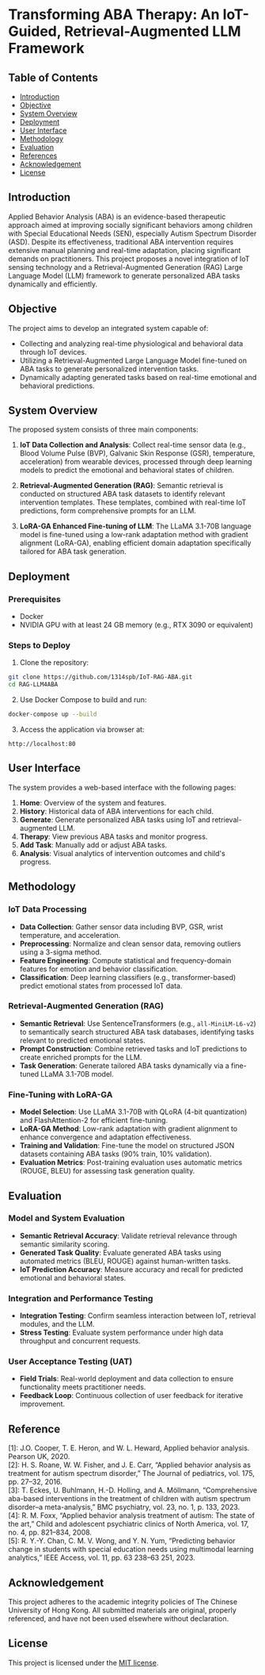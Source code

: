 # Transforming ABA Therapy: An IoT-Guided, Retrieval-Augmented LLM Framework

## Table of Contents

- [Introduction](#introduction)
- [Objective](#objective)
- [System Overview](#system-overview)
- [Deployment](#deployment)
- [User Interface](#user-interface)
- [Methodology](#methodology)
- [Evaluation](#evaluation)
- [References](#references)
- [Acknowledgement](#acknowledgement)
- [License](#license)

## Introduction

Applied Behavior Analysis (ABA) is an evidence-based therapeutic approach aimed at improving socially significant behaviors among children with Special Educational Needs (SEN), especially Autism Spectrum Disorder (ASD). Despite its effectiveness, traditional ABA intervention requires extensive manual planning and real-time adaptation, placing significant demands on practitioners. This project proposes a novel integration of IoT sensing technology and a Retrieval-Augmented Generation (RAG) Large Language Model (LLM) framework to generate personalized ABA tasks dynamically and efficiently.

## Objective

The project aims to develop an integrated system capable of:
- Collecting and analyzing real-time physiological and behavioral data through IoT devices.
- Utilizing a Retrieval-Augmented Large Language Model fine-tuned on ABA tasks to generate personalized intervention tasks.
- Dynamically adapting generated tasks based on real-time emotional and behavioral predictions.

## System Overview

The proposed system consists of three main components:

1. **IoT Data Collection and Analysis**: Collect real-time sensor data (e.g., Blood Volume Pulse (BVP), Galvanic Skin Response (GSR), temperature, acceleration) from wearable devices, processed through deep learning models to predict the emotional and behavioral states of children.

2. **Retrieval-Augmented Generation (RAG)**: Semantic retrieval is conducted on structured ABA task datasets to identify relevant intervention templates. These templates, combined with real-time IoT predictions, form comprehensive prompts for an LLM.

3. **LoRA-GA Enhanced Fine-tuning of LLM**: The LLaMA 3.1-70B language model is fine-tuned using a low-rank adaptation method with gradient alignment (LoRA-GA), enabling efficient domain adaptation specifically tailored for ABA task generation.

## Deployment

### Prerequisites

- Docker
- NVIDIA GPU with at least 24 GB memory (e.g., RTX 3090 or equivalent)

### Steps to Deploy

1. Clone the repository:

```bash
git clone https://github.com/1314spb/IoT-RAG-ABA.git
cd RAG-LLM4ABA
```

2. Use Docker Compose to build and run:

```bash
docker-compose up --build
```

3. Access the application via browser at:

```
http://localhost:80
```

## User Interface

The system provides a web-based interface with the following pages:

1. **Home**: Overview of the system and features.
2. **History**: Historical data of ABA interventions for each child.
3. **Generate**: Generate personalized ABA tasks using IoT and retrieval-augmented LLM.
4. **Therapy**: View previous ABA tasks and monitor progress.
5. **Add Task**: Manually add or adjust ABA tasks.
6. **Analysis**: Visual analytics of intervention outcomes and child's progress.

## Methodology

### IoT Data Processing

- **Data Collection**: Gather sensor data including BVP, GSR, wrist temperature, and acceleration.
- **Preprocessing**: Normalize and clean sensor data, removing outliers using a 3-sigma method.
- **Feature Engineering**: Compute statistical and frequency-domain features for emotion and behavior classification.
- **Classification**: Deep learning classifiers (e.g., transformer-based) predict emotional states from processed IoT data.

### Retrieval-Augmented Generation (RAG)

- **Semantic Retrieval**: Use SentenceTransformers (e.g., `all-MiniLM-L6-v2`) to semantically search structured ABA task databases, identifying tasks relevant to predicted emotional states.
- **Prompt Construction**: Combine retrieved tasks and IoT predictions to create enriched prompts for the LLM.
- **Task Generation**: Generate tailored ABA tasks dynamically via a fine-tuned LLaMA 3.1-70B model.

### Fine-Tuning with LoRA-GA

- **Model Selection**: Use LLaMA 3.1-70B with QLoRA (4-bit quantization) and FlashAttention-2 for efficient fine-tuning.
- **LoRA-GA Method**: Low-rank adaptation with gradient alignment to enhance convergence and adaptation effectiveness.
- **Training and Validation**: Fine-tune the model on structured JSON datasets containing ABA tasks (90% train, 10% validation).
- **Evaluation Metrics**: Post-training evaluation uses automatic metrics (ROUGE, BLEU) for assessing task generation quality.

## Evaluation

### Model and System Evaluation

- **Semantic Retrieval Accuracy**: Validate retrieval relevance through semantic similarity scoring.
- **Generated Task Quality**: Evaluate generated ABA tasks using automated metrics (BLEU, ROUGE) against human-written tasks.
- **IoT Prediction Accuracy**: Measure accuracy and recall for predicted emotional and behavioral states.

### Integration and Performance Testing

- **Integration Testing**: Confirm seamless interaction between IoT, retrieval modules, and the LLM.
- **Stress Testing**: Evaluate system performance under high data throughput and concurrent requests.

### User Acceptance Testing (UAT)

- **Field Trials**: Real-world deployment and data collection to ensure functionality meets practitioner needs.
- **Feedback Loop**: Continuous collection of user feedback for iterative improvement.

## Reference
[1]: J.O. Cooper, T. E. Heron, and W. L. Heward, Applied behavior analysis. Pearson UK, 2020. \
[2]: H. S. Roane, W. W. Fisher, and J. E. Carr, “Applied behavior analysis as treatment for autism spectrum disorder,” The Journal of pediatrics, vol. 175, pp. 27–32, 2016. \
[3]: T. Eckes, U. Buhlmann, H.-D. Holling, and A. Möllmann, “Comprehensive aba-based interventions in the treatment of children with autism spectrum disorder–a meta-analysis,” BMC psychiatry, vol. 23, no. 1, p. 133, 2023. \
[4]: R. M. Foxx, “Applied behavior analysis treatment of autism: The state of the art,” Child and adolescent psychiatric clinics of North America, vol. 17, no. 4, pp. 821–834, 2008. \
[5]: R. Y.-Y. Chan, C. M. V. Wong, and Y. N. Yum, “Predicting behavior change in students with special education needs using multimodal learning analytics,” IEEE Access, vol. 11, pp. 63 238–63 251, 2023.

## Acknowledgement

This project adheres to the academic integrity policies of The Chinese University of Hong Kong. All submitted materials are original, properly referenced, and have not been used elsewhere without declaration.

## License

This project is licensed under the [MIT license](LICENSE).

